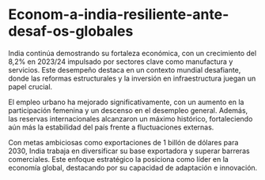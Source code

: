 # Econom-a-india-resiliente-ante-desaf-os-globales
India continúa demostrando su fortaleza económica, con un crecimiento del 8,2% en 2023/24 impulsado por sectores clave como manufactura y servicios. Este desempeño destaca en un contexto mundial desafiante, donde las reformas estructurales y la inversión en infraestructura juegan un papel crucial.

El empleo urbano ha mejorado significativamente, con un aumento en la participación femenina y un descenso en el desempleo general. Además, las reservas internacionales alcanzaron un máximo histórico, fortaleciendo aún más la estabilidad del país frente a fluctuaciones externas.

Con metas ambiciosas como exportaciones de 1 billón de dólares para 2030, India trabaja en diversificar su base exportadora y superar barreras comerciales. Este enfoque estratégico la posiciona como líder en la economía global, destacando por su capacidad de adaptación e innovación.

